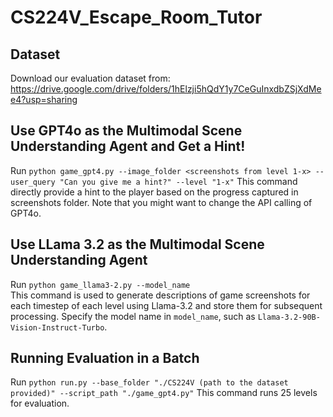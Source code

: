 # CS224V_Escape_Room_Tutor
## Dataset
Download our evaluation dataset from: https://drive.google.com/drive/folders/1hElzji5hQdY1y7CeGuInxdbZSjXdMee4?usp=sharing

## Use GPT4o as the Multimodal Scene Understanding Agent and Get a Hint!
Run `python game_gpt4.py --image_folder <screenshots from level 1-x> --user_query "Can you give me a hint?" --level "1-x"`
This command directly provide a hint to the player based on the progress captured in screenshots folder. Note that you might want to change the API calling of GPT4o.

## Use LLama 3.2 as the Multimodal Scene Understanding Agent
Run `python game_llama3-2.py --model_name`  
This command is used to generate descriptions of game screenshots for each timestep of each level using Llama-3.2 and store them for subsequent processing. Specify the model name in `model_name`, such as `Llama-3.2-90B-Vision-Instruct-Turbo`.

## Running Evaluation in a Batch

Run `python run.py --base_folder "./CS224V (path to the dataset provided)" --script_path "./game_gpt4.py"` 
This command runs 25 levels for evaluation.
